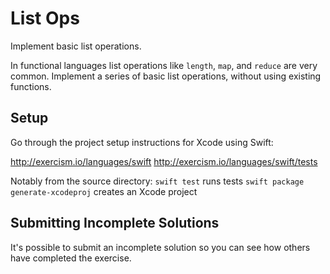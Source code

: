 # List Ops

Implement basic list operations.

In functional languages list operations like `length`, `map`, and
`reduce` are very common. Implement a series of basic list operations,
without using existing functions.

## Setup

Go through the project setup instructions for Xcode using Swift:

http://exercism.io/languages/swift
http://exercism.io/languages/swift/tests

Notably from the source directory:
`swift test` runs tests
`swift package generate-xcodeproj` creates an Xcode project


## Submitting Incomplete Solutions
It's possible to submit an incomplete solution so you can see how others have completed the exercise.
